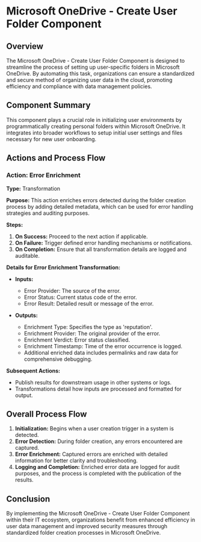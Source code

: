 # Microsoft OneDrive - Create User Folder Component

## Overview
The Microsoft OneDrive - Create User Folder Component is designed to streamline the process of setting up user-specific folders in Microsoft OneDrive. By automating this task, organizations can ensure a standardized and secure method of organizing user data in the cloud, promoting efficiency and compliance with data management policies.

## Component Summary
This component plays a crucial role in initializing user environments by programmatically creating personal folders within Microsoft OneDrive. It integrates into broader workflows to setup initial user settings and files necessary for new user onboarding.

## Actions and Process Flow

### Action: Error Enrichment
**Type:** Transformation

**Purpose:**
This action enriches errors detected during the folder creation process by adding detailed metadata, which can be used for error handling strategies and auditing purposes.

**Steps:**
1. **On Success:** Proceed to the next action if applicable.
2. **On Failure:** Trigger defined error handling mechanisms or notifications.
3. **On Completion:** Ensure that all transformation details are logged and auditable.

**Details for Error Enrichment Transformation:**
- **Inputs:** 
  - Error Provider: The source of the error.
  - Error Status: Current status code of the error.
  - Error Result: Detailed result or message of the error.

- **Outputs:**
  - Enrichment Type: Specifies the type as 'reputation'.
  - Enrichment Provider: The original provider of the error.
  - Enrichment Verdict: Error status classified.
  - Enrichment Timestamp: Time of the error occurrence is logged.
  - Additional enriched data includes permalinks and raw data for comprehensive debugging.

**Subsequent Actions:**
- Publish results for downstream usage in other systems or logs.
- Transformations detail how inputs are processed and formatted for output.

## Overall Process Flow
1. **Initialization:** Begins when a user creation trigger in a system is detected.
2. **Error Detection:** During folder creation, any errors encountered are captured.
3. **Error Enrichment:** Captured errors are enriched with detailed information for better clarity and troubleshooting.
4. **Logging and Completion:** Enriched error data are logged for audit purposes, and the process is completed with the publication of the results.

## Conclusion
By implementing the Microsoft OneDrive - Create User Folder Component within their IT ecosystem, organizations benefit from enhanced efficiency in user data management and improved security measures through standardized folder creation processes in Microsoft OneDrive.

